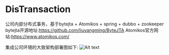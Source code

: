 # DisTransaction
公司内部分布式事务，基于bytejta + Atomikos + spring + dubbo + zookeeper
bytejta开源地址:https://github.com/liuyangming/ByteJTA
Atomikos官方网站:https://www.atomikos.com/

集成公司环境的大致架构部署图如下:
![Alt text](/Users/zhangdanji/Desktop/struct.jpg)
